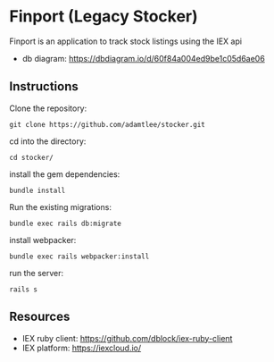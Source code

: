 # Finport (Legacy Stocker) 

Finport is an application to track stock listings using the IEX api
- db diagram: https://dbdiagram.io/d/60f84a004ed9be1c05d6ae06

## Instructions
Clone the repository:   
```
git clone https://github.com/adamtlee/stocker.git
```
cd into the directory: 
```
cd stocker/
```
install the gem dependencies:
```
bundle install
```
Run the existing migrations:
```
bundle exec rails db:migrate
```
install webpacker:
```
bundle exec rails webpacker:install
```
run the server: 
```
rails s 
```

## Resources
- IEX ruby client: https://github.com/dblock/iex-ruby-client
- IEX platform: https://iexcloud.io/
